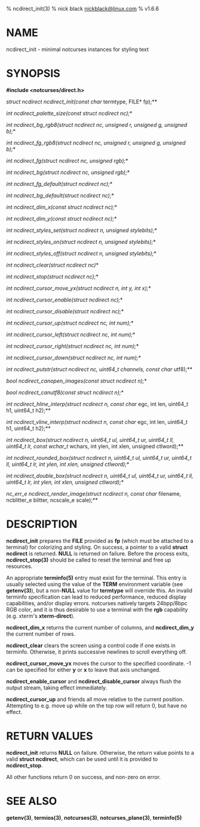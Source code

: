 % ncdirect_init(3)
% nick black <nickblack@linux.com>
% v1.6.6

# NAME

ncdirect_init - minimal notcurses instances for styling text

# SYNOPSIS

**#include <notcurses/direct.h>**

**struct ncdirect* ncdirect_init(const char* termtype, FILE* fp);**

**int ncdirect_palette_size(const struct ncdirect* nc);**

**int ncdirect_bg_rgb8(struct ncdirect* nc, unsigned r, unsigned g, unsigned b);**

**int ncdirect_fg_rgb8(struct ncdirect* nc, unsigned r, unsigned g, unsigned b);**

**int ncdirect_fg(struct ncdirect* nc, unsigned rgb);**

**int ncdirect_bg(struct ncdirect* nc, unsigned rgb);**

**int ncdirect_fg_default(struct ncdirect* nc);**

**int ncdirect_bg_default(struct ncdirect* nc);**

**int ncdirect_dim_x(const struct ncdirect* nc);**

**int ncdirect_dim_y(const struct ncdirect* nc);**

**int ncdirect_styles_set(struct ncdirect* n, unsigned stylebits);**

**int ncdirect_styles_on(struct ncdirect* n, unsigned stylebits);**

**int ncdirect_styles_off(struct ncdirect* n, unsigned stylebits);**

**int ncdirect_clear(struct ncdirect* nc)**

**int ncdirect_stop(struct ncdirect* nc);**

**int ncdirect_cursor_move_yx(struct ncdirect* n, int y, int x);**

**int ncdirect_cursor_enable(struct ncdirect* nc);**

**int ncdirect_cursor_disable(struct ncdirect* nc);**

**int ncdirect_cursor_up(struct ncdirect* nc, int num);**

**int ncdirect_cursor_left(struct ncdirect* nc, int num);**

**int ncdirect_cursor_right(struct ncdirect* nc, int num);**

**int ncdirect_cursor_down(struct ncdirect* nc, int num);**

**int ncdirect_putstr(struct ncdirect* nc, uint64_t channels, const char* utf8);**

**bool ncdirect_canopen_images(const struct ncdirect* n);**

**bool ncdirect_canutf8(const struct ncdirect* n);**

**int ncdirect_hline_interp(struct ncdirect* n, const char* egc, int len, uint64_t h1, uint64_t h2);**

**int ncdirect_vline_interp(struct ncdirect* n, const char* egc, int len, uint64_t h1, uint64_t h2);**

**int ncdirect_box(struct ncdirect* n, uint64_t ul, uint64_t ur, uint64_t ll, uint64_t lr, const wchar_t* wchars, int ylen, int xlen, unsigned ctlword);**

**int ncdirect_rounded_box(struct ncdirect* n, uint64_t ul, uint64_t ur, uint64_t ll, uint64_t lr, int ylen, int xlen, unsigned ctlword);**

**int ncdirect_double_box(struct ncdirect* n, uint64_t ul, uint64_t ur, uint64_t ll, uint64_t lr, int ylen, int xlen, unsigned ctlword);**

**nc_err_e ncdirect_render_image(struct ncdirect* n, const char* filename, ncblitter_e blitter, ncscale_e scale);**

# DESCRIPTION

**ncdirect_init** prepares the **FILE** provided as **fp** (which must
be attached to a terminal) for colorizing and styling. On success, a pointer to
a valid **struct ncdirect** is returned. **NULL** is returned on failure.
Before the process exits, **ncdirect_stop(3)** should be called to reset the
terminal and free up resources.

An appropriate **terminfo(5)** entry must exist for the terminal. This entry is
usually selected using the value of the **TERM** environment variable (see
**getenv(3)**), but a non-**NULL** value for **termtype** will override this. An
invalid terminfo specification can lead to reduced performance, reduced
display capabilities, and/or display errors. notcurses natively targets
24bpp/8bpc RGB color, and it is thus desirable to use a terminal with the
**rgb** capability (e.g. xterm's **xterm-direct**).

**ncdirect_dim_x** returns the current number of columns, and **ncdirect_dim_y**
the current number of rows.

**ncdirect_clear** clears the screen using a control code if one exists in
terminfo. Otherwise, it prints successive newlines to scroll everything off.

**ncdirect_cursor_move_yx** moves the cursor to the specified coordinate. -1 can
be specified for either **y** or **x** to leave that axis unchanged.

**ncdirect_enable_cursor** and **ncdirect_disable_cursor** always flush the
output stream, taking effect immediately.

**ncdirect_cursor_up** and friends all move relative to the current position.
Attempting to e.g. move up while on the top row will return 0, but have no
effect.

# RETURN VALUES

**ncdirect_init** returns **NULL** on failure. Otherwise, the return value
points to a valid **struct ncdirect**, which can be used until it is provided
to **ncdirect_stop**.

All other functions return 0 on success, and non-zero on error.

# SEE ALSO

**getenv(3)**,
**termios(3)**,
**notcurses(3)**,
**notcurses_plane(3)**,
**terminfo(5)**
